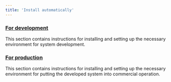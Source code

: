 ```yaml
---
title: 'Install automatically'
---
```


### [For development](Development_auto.md)

This section contains instructions for installing and setting up the necessary environment for system development.

### [For production](Execution_auto.md)

This section contains instructions for installing and setting up the necessary environment for putting the developed system into commercial operation.
